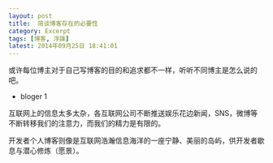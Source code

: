 ```yaml
---
layout: post
title:  简谈博客存在的必要性
category: Excerpt
tags: [博客, 浮躁]
latest: 2014年09月25日 18:41:01
---
```


或许每位博主对于自己写博客的目的和追求都不一样，听听不同博主是怎么说的吧。

+ bloger 1

互联网上的信息太多太杂，各互联网公司不断推送娱乐花边新闻，SNS，微博等不断转移我们的注意力，而我们的精力是有限的。

开发者个人博客则像是互联网浩瀚信息海洋的一座宁静、美丽的岛屿，供开发者歇息与潜心修炼（愿景）。
